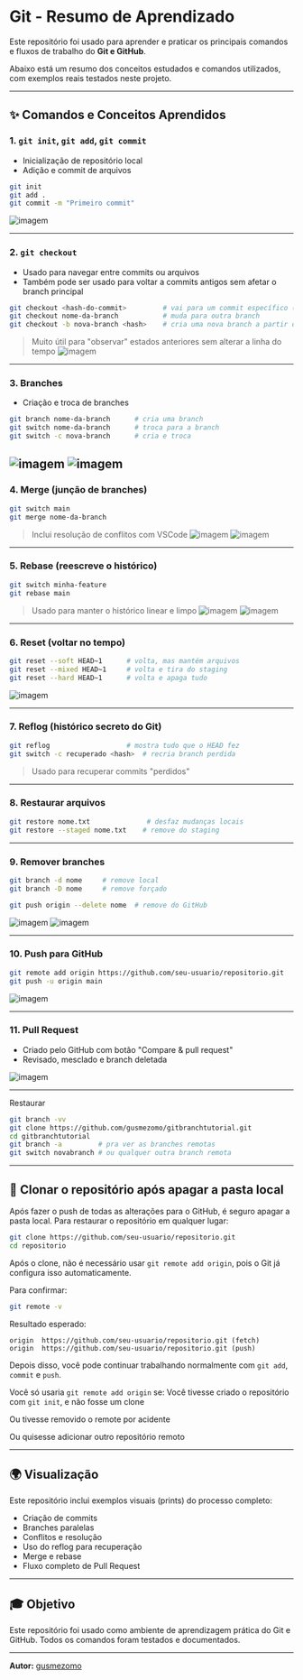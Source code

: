 # Git - Resumo de Aprendizado

Este repositório foi usado para aprender e praticar os principais comandos e fluxos de trabalho do **Git e GitHub**.

Abaixo está um resumo dos conceitos estudados e comandos utilizados, com exemplos reais testados neste projeto.

---

## ✨ Comandos e Conceitos Aprendidos

### 1. `git init`, `git add`, `git commit`
- Inicialização de repositório local
- Adição e commit de arquivos

```bash
git init
git add .
git commit -m "Primeiro commit"
```
![imagem](img/print2.png)

---

### 2. `git checkout`
- Usado para navegar entre commits ou arquivos
- Também pode ser usado para voltar a commits antigos sem afetar o branch principal

```bash
git checkout <hash-do-commit>         # vai para um commit específico (modo detached HEAD)
git checkout nome-da-branch           # muda para outra branch
git checkout -b nova-branch <hash>    # cria uma nova branch a partir de um commit
```
> Muito útil para "observar" estados anteriores sem alterar a linha do tempo
![imagem](img/print5.png)

---

### 3. Branches
- Criação e troca de branches

```bash
git branch nome-da-branch      # cria uma branch
git switch nome-da-branch      # troca para a branch
git switch -c nova-branch      # cria e troca
```
![imagem](img/print7.png)
![imagem](img/print9.png)
---

### 4. Merge (junção de branches)
```bash
git switch main
git merge nome-da-branch
```
> Inclui resolução de conflitos com VSCode
![imagem](img/print10.png)
![imagem](img/print12.png)

---

### 5. Rebase (reescreve o histórico)
```bash
git switch minha-feature
git rebase main
```
> Usado para manter o histórico linear e limpo
![imagem](img/print13.png)
![imagem](img/print16.png)

---

### 6. Reset (voltar no tempo)
```bash
git reset --soft HEAD~1      # volta, mas mantém arquivos
git reset --mixed HEAD~1     # volta e tira do staging
git reset --hard HEAD~1      # volta e apaga tudo
```
![imagem](img/print20.png)

---

### 7. Reflog (histórico secreto do Git)
```bash
git reflog                   # mostra tudo que o HEAD fez
git switch -c recuperado <hash>  # recria branch perdida
```
> Usado para recuperar commits "perdidos"

---

### 8. Restaurar arquivos
```bash
git restore nome.txt              # desfaz mudanças locais
git restore --staged nome.txt    # remove do staging
```

---

### 9. Remover branches
```bash
git branch -d nome     # remove local
git branch -D nome     # remove forçado

git push origin --delete nome  # remove do GitHub
```
![imagem](img/print18.png)
![imagem](img/print19.png)

---

### 10. Push para GitHub
```bash
git remote add origin https://github.com/seu-usuario/repositorio.git
git push -u origin main
```
![imagem](img/print23.png)

---

### 11. Pull Request
- Criado pelo GitHub com botão "Compare & pull request"
- Revisado, mesclado e branch deletada

![imagem](img/print22.png)

---

Restaurar
```bash
git branch -vv
git clone https://github.com/gusmezomo/gitbranchtutorial.git
cd gitbranchtutorial
git branch -a         # pra ver as branches remotas
git switch novabranch # ou qualquer outra branch remota
```
---
## 🚚 Clonar o repositório após apagar a pasta local

Após fazer o push de todas as alterações para o GitHub, é seguro apagar a pasta local.
Para restaurar o repositório em qualquer lugar:

```bash
git clone https://github.com/seu-usuario/repositorio.git
cd repositorio
```

Após o clone, não é necessário usar `git remote add origin`, pois o Git já configura isso automaticamente. 

Para confirmar:

```bash
git remote -v
```

Resultado esperado:
```
origin  https://github.com/seu-usuario/repositorio.git (fetch)
origin  https://github.com/seu-usuario/repositorio.git (push)
```

Depois disso, você pode continuar trabalhando normalmente com `git add`, `commit` e `push`.

Você só usaria `git remote add origin` se:
Você tivesse criado o repositório com `git init`, e não fosse um clone

Ou tivesse removido o remote por acidente

Ou quisesse adicionar outro repositório remoto

---

## 🌍 Visualização
Este repositório inclui exemplos visuais (prints) do processo completo:
- Criação de commits
- Branches paralelas
- Conflitos e resolução
- Uso do reflog para recuperação
- Merge e rebase
- Fluxo completo de Pull Request

---

## 🎓 Objetivo
Este repositório foi usado como ambiente de aprendizagem prática do Git e GitHub.
Todos os comandos foram testados e documentados.

---

**Autor:** [gusmezomo](https://github.com/gusmezomo)

